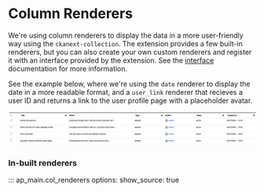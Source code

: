 # Column Renderers

We're using column renderers to display the data in a more user-friendly way using the `ckanext-collection`. The extension provides a few built-in renderers, but you can also create your own custom renderers and register it with an interface provided by the extension. See the [interface](./../interfaces.md) documentation for more information.

See the example below, where we're using the `date` renderer to display the date in a more readable format, and a `user_link` renderer that recieves a user ID and returns a link to the user profile page with a placeholder avatar.

![1733225927595](image/col_renderers/1733225927595.png)

### In-built renderers

::: ap_main.col_renderers
    options:
      show_source: true
